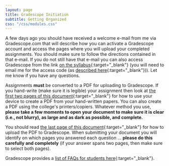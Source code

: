 ```yaml
---
layout: page
title: Gradescope Initiation
subtitle: Getting Organized
css: "/css/modules.css"
---
```


A few days ago you should have received a welcome e-mail from me via Gradescope.com that will describe how you can activate a Gradescope account and access the pages where you will upload your completed assignments. You should make sure to follow the directions contained in that e-mail. If you do not still have that e-mail you can also access Gradescope from the link [on the syllabus](../Syllabus-Current){:target="_blank"} (you will need to email me for the access code (as [described here](https://www.gradescope.com/#help-center-item-student-adding-a-course){:target="_blank"})). Let me know if you have any questions.

Assignments **must** be converted to a PDF for uploading to Gradescope. If you hand-write (make sure it is legible) your assignment then look at [the first two pages of this document](https://gradescope-static-assets.s3-us-west-2.amazonaws.com/help/submitting_hw_guide.pdf){:target="_blank"} for how to use your device to create a PDF from your hand-written papers. You can also create a PDF using the college's printers/copiers. Whatever method you use, **please take a few moments to open your document to make sure it is clear (i.e., not blurry), as large and as dark as possible, and complete.**

You should read [the last page of this document](https://gradescope-static-assets.s3-us-west-2.amazonaws.com/help/submitting_hw_guide.pdf){:target="_blank"} for how to upload the PDF to Gradescope. When submitting your document you will identify on which pages you answered each question ... **please do this carefully and completely** (if your answer spans two pages, then make sure to select both pages).

Gradescope provides a [list of FAQs for students here](https://help.gradescope.com/category/cyk4ij2dwi-student-workflow){:target="_blank"}.
